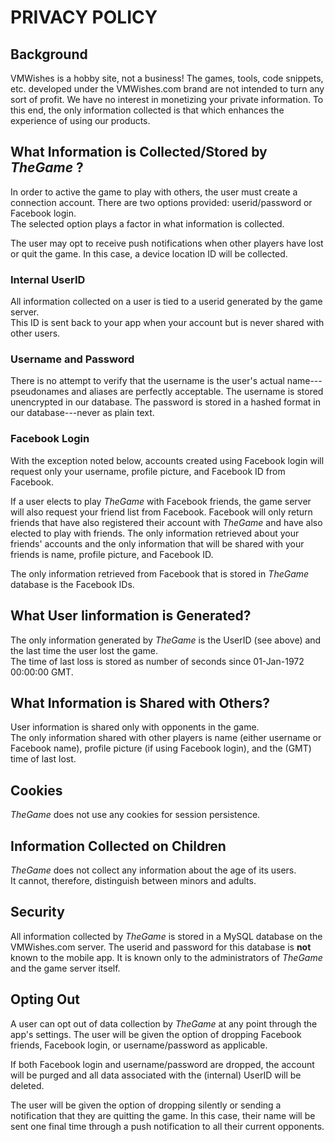 # PRIVACY POLICY

## Background

VMWishes is a hobby site, not a business!
The games, tools, code snippets, etc. developed under the VMWishes.com brand are not intended to turn any sort of profit.
We have no interest in monetizing your private information.
To this end, the only information collected is that which enhances the experience of using our products.

## What Information is Collected/Stored by *TheGame* ?

In order to active the game to play with others, the user must create a connection account.
There are two options provided: userid/password or Facebook login.  
The selected option plays a factor in what information is collected.

The user may opt to receive push notifications when other players have lost or quit the game. 
In this case, a device location ID will be collected.

### Internal UserID

All information collected on a user is tied to a userid generated by the game server.  
This ID is sent back to your app when your account but is never shared with other users.

### Username and Password

There is no attempt to verify that the username is the user's actual name---pseudonames and aliases are perfectly acceptable.
The username is stored unencrypted in our database.
The password is stored in a hashed format in our database---never as plain text.

### Facebook Login

With the exception noted below, accounts created using Facebook login will request only your 
username, profile picture, and Facebook ID from Facebook.

If a user elects to play *TheGame* with Facebook friends, the game server will also request your friend list from Facebook.
Facebook will only return friends that have also registered their account with *TheGame* and have also elected to play with friends.
The only information retrieved about your friends' accounts and the only information that will be shared with your friends 
is name, profile picture, and Facebook ID.

The only information retrieved from Facebook that is stored in *TheGame* database is the Facebook IDs.

## What User Iinformation is Generated?

The only information generated by *TheGame* is the UserID (see above) and the last time the user lost the game.  
The time of last loss is stored as number of seconds since 01-Jan-1972 00:00:00 GMT.

## What Information is Shared with Others?

User information is shared only with opponents in the game.  
The only information shared with other players is name (either username or Facebook name),
profile picture (if using Facebook login), and the (GMT) time of last lost.

## Cookies

*TheGame* does not use any cookies for session persistence.

## Information Collected on Children

*TheGame* does not collect any information about the age of its users.  
It cannot, therefore, distinguish between minors and adults.

## Security

All information collected by *TheGame* is stored in a MySQL database on the VMWishes.com server.
The userid and password for this database is **not** known to the mobile app.  It is known only
to the administrators of *TheGame* and the game server itself.

## Opting Out

A user can opt out of data collection by *TheGame* at any point through the app's settings.
The user will be given the option of dropping Facebook friends, Facebook login, or username/password
as applicable.

If both Facebook login and username/password are dropped, the account will be purged and all
data associated with the (internal) UserID will be deleted.

The user will be given the option of dropping silently or sending a notification that they are quitting the game.
In this case, their name will be sent one final time through a push notification to all their current opponents.
